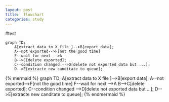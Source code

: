 ```yaml
---
layout: post
title:  flowchart
categories: study
---
```


#test 

```mermaid
graph TD;
    A[extract data to X file ]-->B[export data];
    A--not exported-->F[not the good time]
    F--wait for next -->A
    B-->C[delete exported];
    C--condition changed -->D[delete not exported data but ...];
    D-->E[extracte new canditate to queue];

```

{% mermaid %}
graph TD;
    A[extract data to X file ]-->B[export data];
    A--not exported-->F[not the good time]
    F--wait for next -->A
    B-->C[delete exported];
    C--condition changed -->D[delete not exported data but ...];
    D-->E[extracte new canditate to queue];
{% endmermaid %}